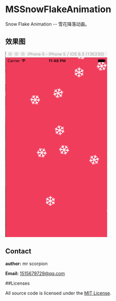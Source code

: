 # MSSnowFlakeAnimation
Snow Flake Animation -- 雪花降落动画。

## 效果图

![](Snow.gif)

## Contact

**author:** mr scorpion

**Email:** 1515679729@qq.com

##Licenses

All source code is licensed under the [MIT License](https://github.com/mrscorpion/JXExplodeView/blob/master/LICENSE).
